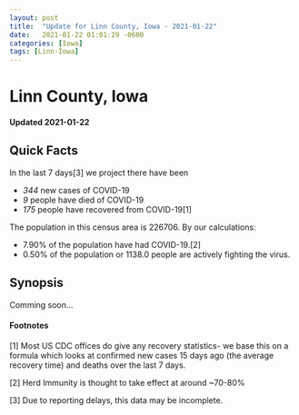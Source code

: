 ```yaml
---
layout: post
title:  "Update for Linn County, Iowa - 2021-01-22"
date:   2021-01-22 01:01:29 -0600
categories: [Iowa]
tags: [Linn-Iowa]
---
```


# Linn County, Iowa
#### Updated 2021-01-22

## Quick Facts

In the last 7 days[3] we project there have been
- *344* new cases of COVID-19
- *9* people have died of COVID-19
- *175* people have recovered from COVID-19[1]

The population in this census area is 226706. By our calculations:
- 7.90% of the population have had COVID-19.[2]
- 0.50% of the population or 1138.0 people are actively fighting the virus.

## Synopsis

Comming soon...


#### Footnotes

[1] Most US CDC offices do give any recovery statistics- we base this on a formula which looks at confirmed new cases
15 days ago (the average recovery time) and deaths over the last 7 days.

[2] Herd Immunity is thought to take effect at around ~70-80%

[3] Due to reporting delays, this data may be incomplete.
 
    
